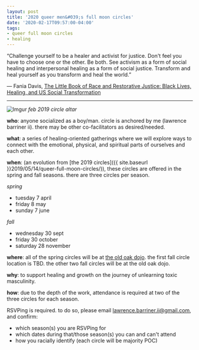 ```yaml
---
layout: post
title: '2020 queer men&#039;s full moon circles'
date: '2020-02-17T09:57:00-04:00'
tags:
- queer full moon circles
- healing
--- 
```


“Challenge yourself to be a healer and activist for justice. Don't feel you have to choose one or the other. Be both. See activism as a form of social healing and interpersonal healing as a form of social justice. Transform and heal yourself as you transform and heal the world.”

— Fania Davis, [The Little Book of Race and Restorative Justice: Black Lives, Healing, and US Social Transformation](https://www.goodreads.com/book/show/34145663-the-little-book-of-race-and-restorative-justice)

---

![Imgur](https://i.imgur.com/BlaFrvw.png)
*feb 2019 circle altar*



**who**: anyone socialized as a boy/man. circle is anchored by me (lawrence barriner ii). there may be other co-facilitators as desired/needed.

**what**: a series of healing-oriented gatherings where we will explore ways to connect with the emotional, physical, and spiritual parts of ourselves and each other.

**when**: (an evolution from [the 2019 circles]({{ site.baseurl }}2019/05/14/queer-full-moon-circles/)), these circles are offered in the spring and fall seasons. there are three circles per season.

*spring*

* tuesday 7 april
* friday 8 may
* sunday 7 june

*fall*

* wednesday 30 sept
* friday 30 october
* saturday 28 november

**where**: all of the spring circles will be at [the old oak dojo](http://oldoakdojo.com/). the first fall circle location is TBD. the other two fall circles will be at the old oak dojo.

**why**: to support healing and growth on the journey of unlearning toxic masculinity.

**how**: due to the depth of the work, attendance is required at two of the three circles for each season. 

RSVPing is required. to do so, please email lawrence.barriner.ii@gmail.com, and confirm:

* which season(s) you are RSVPing for
* which dates during that/those season(s) you can and can't attend
* how you racially identify (each circle will be majority POC)




<!-- hyperlink bank -->


<!-- &#042; = asterisk -->
<!-- &#039; = single quote '-->
